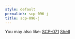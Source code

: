 ```yaml
---
style: default
permalink: scp-096-j
title: scp-096-j
---
```

You may also like:
[SCP-071](http://scp-wiki.net/scp-071)
[Shell](http://scp-wiki.net/shell)
